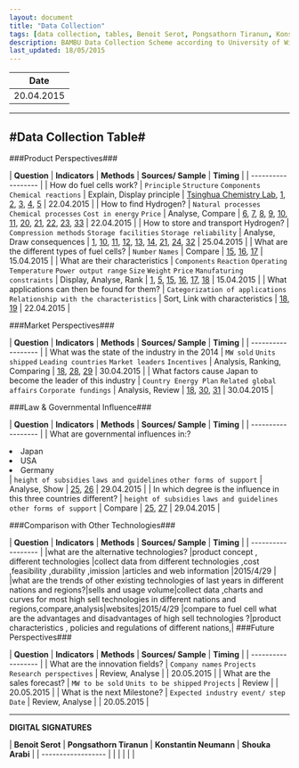 ```yaml
---
layout: document
title: "Data Collection"
tags: [data collection, tables, Benoit Serot, Pongsathorn Tiranun, Konstantin Neumann, Shouka Arabi, BAMBU, fuel cell]
description: BAMBU Data Collection Scheme according to University of Wisconsin Extension lmguideslides
last_updated: 18/05/2015
---
```


|**Date**|
| ------------------ |
| 20.04.2015 |


----------
#Data Collection Table#
------

###Product Perspectives###

| **Question** | **Indicators** | **Methods** | **Sources/ Sample** | **Timing** |
| ------------------ |
| How do fuel cells work?                       | `Principle` `Structure` `Components` `Chemical reactions`                                                               | Explain, Display principle      | [Tsinghua Chemistry Lab], [1], [2], [3], [4], [5]            | 22.04.2015 |
| How to find Hydrogen?                         | `Natural processes` `Chemical processes` `Cost in energy` `Price`                                                       | Analyse, Compare                | [6], [7], [8], [9], [10], [11], [20], [21], [22], [23], [33] | 22.04.2015 |
| How to store and transport Hydrogen?          | `Compression methods` `Storage facilities` `Storage reliability`                                                        | Analyse, Draw consequences      | [1], [10], [11], [12], [13], [14], [21], [24], [32]          | 25.04.2015 |
| What are the different types of fuel cells?   | `Number` `Names`                                                                                                        | Compare                         | [15], [16], [17]                                             | 15.04.2015 |
| What are their characteristics                | `Components` `Reaction` `Operating Temperature` `Power output range` `Size` `Weight` `Price` `Manufaturing constraints` | Display, Analyse, Rank          | [1], [5], [15], [16], [17], [18]                       | 15.04.2015 |
| What applications can then be found for them? | `Categorization of applications` `Relationship with the characteristics`                                                | Sort, Link with characteristics | [18], [19]                                             | 22.04.2015 |

###Market Perspectives###

| **Question** | **Indicators** | **Methods** | **Sources/ Sample** | **Timing** |
| ------------------ |
| What was the state of the industry in the 2014                 | `MW sold` `Units shipped` `Leading countries` `Market leaders` `Incentives`  | Analysis, Ranking, Comparing | [18], [28], [29]  | 30.04.2015 |
| What factors cause Japan to become the leader of this industry | `Country Energy Plan` `Related global affairs` `Corporate fundings`          | Analysis, Review             | [18], [30], [31]  | 30.04.2015 |

###Law & Governmental Influence###

| **Question** | **Indicators** | **Methods** | **Sources/ Sample** | **Timing** |
| ------------------ |
| What are governmental influences in:? <li>Japan</li><li>USA</li><li>Germany</li>  | `height of subsidies` `laws and guidelines` `other forms of support`  | Analyse, Show | [25], [26] | 29.04.2015 |
| In which degree is the influence in this three countries different?               | `height of subsidies` `laws and guidelines` `other forms of support`  | Compare       | [25], [27] | 29.04.2015 |

###Comparison with Other Technologies###

| **Question** | **Indicators** | **Methods** | **Sources/ Sample** | **Timing** |
| ------------------ |
|what are the alternative technologies?  |product concept , different technologies  |collect data from different technologies ,cost ,feasibility ,durability ,imission  |articles and web information  |2015/4/29  |
|what are the trends of other existing technologies of last years in different nations and regions?|sells and usage volume|collect data ,charts and curves for most high sell technologies in different nations and regions,compare,analysis|websites|2015/4/29
|compare to fuel cell what are the advantages and disadvantages of high sell technologies ?|product characteristics , policies and regulations of different nations,|
###Future Perspectives###

| **Question** | **Indicators** | **Methods** | **Sources/ Sample** | **Timing** |
| ------------------ |
| What are the innovation fields? | `Company names` `Projects` `Research perspectives` | Review, Analyse |  | 20.05.2015 |
| What are the sales forecast?    | `MW to be sold` `Units to be shipped` `Projects`   | Review          |  | 20.05.2015 |
| What is the next Milestone?     | `Expected industry event/ step` `Date`             | Review, Analyse |  | 20.05.2015 |

[Tsinghua Chemistry Lab]: ()
[1]: http://en.wikipedia.org/wiki/Fuel_cell
[2]: http://www.nedstack.com/technology/fuel-cell-setup#up
[3]: http://www.nedstack.com/technology/fuel-cell-principle
[4]: http://www.nedstack.com/technology/fuel-cell-faq
[5]: http://americanhistory.si.edu/fuelcells/basics.htm
[6]: http://www.hydrogen.energy.gov/production.html
[7]: http://www.nrel.gov/hydrogen/proj_production_delivery.html
[8]: http://www.eia.gov/energyexplained/index.cfm?page=hydrogen_production
[9]: http://www.eia.gov/oiaf/servicerpt/hydro/pdf/oiafcneaf(08)04.pdf
[10]: http://www.fuelcelltoday.com/applications/fuel-and-infrastructure
[11]: http://www.fuelcells.org/base.cgim?template=hydrogen_basics
[12]: http://energy.gov/eere/fuelcells/hydrogen-storage
[13]: http://www.hydrogen.energy.gov/science.html
[14]: http://energy.gov/eere/fuelcells/hydrogen-delivery
[15]: http://www.nedstack.com/technology/fuel-cell-types
[16]: http://www.fuelcelltoday.com/technologies
[17]: http://www.fuelcells.org/base.cgim?template=types_of_fuel_cells
[18]: http://www.fuelcells.org/pdfs/TheFuelCellIndustryReview2014.pdf
[19]: http://www.fuelcelltoday.com/applications
[20]: http://en.wikipedia.org/wiki/Hydrogen_production#Partial_oxidation
[21]: http://www.afdc.energy.gov/fuels/hydrogen_production.html
[22]: http://www.h2carblog.com/?p=461
[23]: http://heshydrogen.com/hydrogen-fuel-cost-vs-gasoline/
[24]: http://www.transportation.anl.gov/pdfs/TA/351.pdf
[25]: http://www.sciencedirect.com/science/article/pii/S0360544208002144
[26]: http://www.vdma.org/en_GB/article/-/articleview/3640136
[27]: http://www.now-gmbh.de/fileadmin/user_upload/RE-DL-InternatDownloads/NOW_NEDO_Hydrogen_Similarities_and_Differences_August_2011.pdf
[28]:http://energy.gov/sites/prod/files/2014/11/f19/fcto_2013_market_report.pdf
[29]:http://www.fuelcelltoday.com/analysis/industry-review
[30]:https://www.navigantresearch.com/blog/japan-doubles-down-on-fuel-cell-vehicles
[31]:http://www.businessgreen.com/bg/analysis/2361689/report-fuel-cells-could-kickstart-energy-market-revolution
[32]:http://www1.eere.energy.gov/hydrogenandfuelcells/pdfs/fct_h2_delivery.pdf
[33]:http://energy.gov/eere/fuelcells/hydrogen-production-natural-gas-reforming

----------

**DIGITAL SIGNATURES**

| **Benoit Serot** | **Pongsathorn Tiranun** | **Konstantin Neumann** | **Shouka Arabi** |
| ------------------ |
|  |  |  |  |
